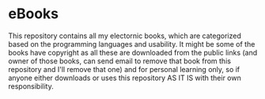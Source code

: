# eBooks
This repository contains all my electornic books, which are categorized based on the programming languages and usability. It might be some of the books have copyright as all these are downloaded from the public links (and owner of those books, can send email to remove that book from this repository and I'll remove that one) and for personal learning only, so if anyone either downloads or uses this repository AS IT IS with their own responsibility.
